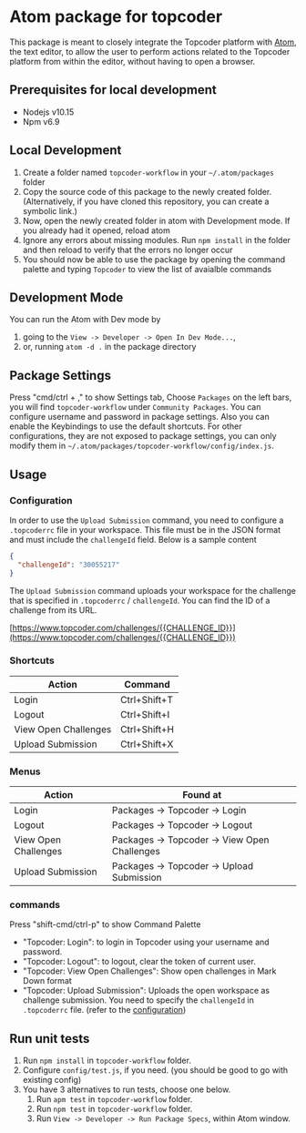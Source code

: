 # Atom package for topcoder

This package is meant to closely integrate the Topcoder platform with [Atom](https://atom.io/), the text editor, to allow the user to perform actions related to the Topcoder platform from within the editor, without having to open a browser.

## Prerequisites for local development

-   Nodejs v10.15
-   Npm v6.9

## Local Development

1.  Create a folder named `topcoder-workflow` in your `~/.atom/packages` folder
2.  Copy the source code of this package to the newly created folder. (Alternatively, if you have cloned this repository, you can create a symbolic link.)
3.  Now, open the newly created folder in atom with Development mode. If you already had it opened, reload atom
4.  Ignore any errors about missing modules. Run `npm install` in the folder and then reload to verify that the errors no longer occur
5.  You should now be able to use the package by opening the command palette and typing `Topcoder` to view the list of avaialble commands

## Development Mode

You can run the Atom with Dev mode by

1. going to the `View -> Developer -> Open In Dev Mode...`,
2. or, running `atom -d .` in the package directory

## Package Settings

Press "cmd/ctrl + ," to show Settings tab, Choose `Packages` on the left bars, you will find `topcoder-workflow` under `Community Packages`. You can configure username and password in package settings. Also you can enable the Keybindings to use the default shortcuts.
For other configurations, they are not exposed to package settings, you can only modify them in `~/.atom/packages/topcoder-workflow/config/index.js`.

## Usage

### Configuration

In order to use the `Upload Submission` command, you need to configure a `.topcoderrc` file in your workspace. This file must be in the JSON format and must include the `challengeId` field. Below is a sample content

```JSON
{
  "challengeId": "30055217"
}
```

The `Upload Submission` command uploads your workspace for the challenge that is specified in `.topcoderrc` / `challengeId`. You can find the ID of a challenge from its URL.

[https://www.topcoder.com/challenges/{{CHALLENGE_ID}}](https://www.topcoder.com/challenges/{{CHALLENGE_ID}})

### Shortcuts

| Action                     	| Command      	|
|----------------------------	|--------------	|
| Login                      	| Ctrl+Shift+T 	|
| Logout                     	| Ctrl+Shift+I 	|
| View Open Challenges      	| Ctrl+Shift+H 	|
| Upload Submission           | Ctrl+Shift+X  |

### Menus

| Action                     	| Found at                                    	|
|----------------------------	|---------------------------------------------	|
| Login                      	| Packages -> Topcoder -> Login               	|
| Logout                    	| Packages -> Topcoder -> Logout              	|
| View Open Challenges      	| Packages -> Topcoder -> View Open Challenges 	|
| Upload Submission         	| Packages -> Topcoder -> Upload Submission   	|

### commands

Press "shift-cmd/ctrl-p" to show Command Palette

-   "Topcoder: Login": to login in Topcoder using your username and password.
-   "Topcoder: Logout": to logout, clear the token of current user.
-   "Topcoder: View Open Challenges": Show open challenges in Mark Down format
-   "Topcoder: Upload Submission": Uploads the open workspace as challenge submission. You need to specify the `challengeId` in `.topcoderrc` file. (refer to the [configuration](#configuration))

## Run unit tests

1. Run `npm install` in `topcoder-workflow` folder.
2. Configure `config/test.js`, if you need. (you should be good to go with existing config)
3. You have 3 alternatives to run tests, choose one below.
   1. Run `apm test` in `topcoder-workflow` folder.
   2. Run `npm test` in `topcoder-workflow` folder.
   3. Run `View -> Developer -> Run Package Specs`, within Atom window.
